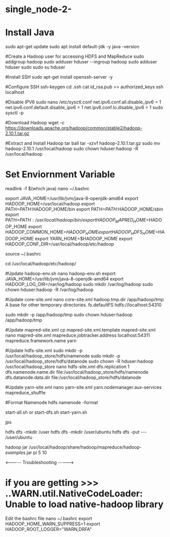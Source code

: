 # single_node-2-


# Install Java
sudo apt-get update
sudo apt install default-jdk -y
java -version

#Create a Hadoop user for accessing HDFS and MapReduce
sudo addgroup hadoop
sudo adduser hduser --ingroup hadoop 
sudo adduser hduser sudo
sudo su hduser

#Install SSH
sudo apt-get install openssh-server -y

#Configure SSH
ssh-keygen
cd .ssh
cat id_rsa.pub >> authorized_keys
ssh localhost

#Disable IPV6
sudo nano /etc/sysctl.conf
net.ipv6.conf.all.disable_ipv6 = 1
net.ipv6.conf.default.disable_ipv6 = 1
net.ipv6.conf.lo.disable_ipv6 = 1
sudo sysctl -p

#Download Hadoop
wget -c https://downloads.apache.org/hadoop/common/stable2/hadoop-2.10.1.tar.gz

#Extract and Install Hadoop tar ball
tar -xzvf hadoop-2.10.1.tar.gz
sudo mv hadoop-2.10.1 /usr/local/hadoop
sudo chown hduser:hadoop -R /usr/local/hadoop

# Set Enviornment Variable
readlink -f $(which java)
nano ~/.bashrc

export JAVA_HOME=/usr/lib/jvm/java-8-openjdk-amd64
export HADOOP_HOME=/usr/local/hadoop
export PATH=$PATH:$HADOOP_HOME/bin
export PATH=$PATH:$HADOOP_HOME/sbin
export PATH=$PATH:/usr/local/hadoop/bin/
export HADOOP_MAPRED_HOME=$HADOOP_HOME
export HADOOP_COMMON_HOME=$HADOOP_HOME
export HADOOP_HDFS_HOME=$HADOOP_HOME
export YARN_HOME=$HADOOP_HOME
export HADOOP_CONF_DIR=/usr/local/hadoop/etc/hadoop

source ~/.bashrc

cd /usr/local/hadoop/etc/hadoop/

#Update hadoop-env.sh
nano hadoop-env.sh
export JAVA_HOME=/usr/lib/jvm/java-8-openjdk-amd64
export HADOOP_LOG_DIR=/var/log/hadoop
sudo mkdir /var/log/hadoop
sudo chown hduser:hadoop -R /var/log/hadoop

#Update core-site.xml
nano core-site.xml
<property>
  <name>hadoop.tmp.dir</name>
  <value>/app/hadoop/tmp</value>
  <description>A base for other temporary directories.</description>
 </property>
 <property>
  <name>fs.defaultFS</name>
  <value>hdfs://localhost:54310</value>
</property>

sudo mkdir -p /app/hadoop/tmp
sudo chown hduser:hadoop /app/hadoop/tmp


#Update mapred-site.xml
cp mapred-site.xml.template mapred-site.xml
nano mapred-site.xml
<property>
  <name>mapreduce.jobtracker.address</name>
  <value>localhost:54311</value>
   </property>
<property>
   <name>mapreduce.framework.name</name>
   <value>yarn</value>
 </property>


#Update hdfs-site.xml
sudo mkdir -p /usr/local/hadoop_store/hdfs/namenode
sudo mkdir -p /usr/local/hadoop_store/hdfs/datanode
sudo chown -R hduser:hadoop /usr/local/hadoop_store
nano hdfs-site.xml
<property> 
<name>dfs.replication</name>
  <value>1</value>
 </property>
 <property>
   <name>dfs.namenode.name.dir</name>
   <value>file:/usr/local/hadoop_store/hdfs/namenode</value>
 </property>
 <property>
   <name>dfs.datanode.data.dir</name>
   <value>file:/usr/local/hadoop_store/hdfs/datanode</value>
 </property>


#Update yarn-site.xml
nano yarn-site.xml
<property>
      <name>yarn.nodemanager.aux-services</name>
      <value>mapreduce_shuffle</value>
   </property>


#Format Namenode
hdfs namenode -format

start-all.sh 
or start-dfs.sh
start-yarn.sh


jps



hdfs dfs -mkdir /user
hdfs dfs -mkdir /user/ubuntu
hdfs dfs -put --- /user/ubuntu

hadoop jar /usr/local/hadoop/share/hadoop/mapreduce/hadoop-*examples*.jar pi 5 10




<----- Troubleshooting ----->
# if you are getting >>>  ..WARN.util.NativeCodeLoader: Unable to load native-hadoop library
Edit the bashrc file
nano ~/.bashrc
export HADOOP_HOME_WARN_SUPPRESS=1
export HADOOP_ROOT_LOGGER="WARN,DRFA"
